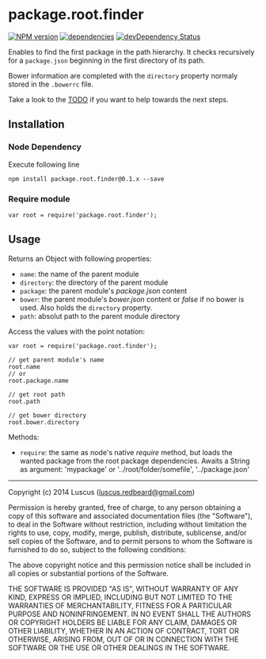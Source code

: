 # package.root.finder

[![NPM version](https://badge.fury.io/js/package.root.finder.svg)](http://badge.fury.io/js/package.root.finder)
[![dependencies](https://david-dm.org/luscus/package.root.finder.svg)](https://david-dm.org/luscus/package.root.finder)
[![devDependency Status](https://david-dm.org/luscus/package.root.finder/dev-status.svg?theme=shields.io)](https://david-dm.org/luscus/package.root.finder#info=devDependencies)

Enables to find the first package in the path hierarchy.
It checks recursively for a `package.json` beginning in the first directory of its path.

Bower information are completed with the `directory` property normaly stored in the `.bowerrc` file.


Take a look to the [TODO](https://github.com/luscus/package.root.finder/blob/master/TODO.md) if you want to help towards the next steps.



## Installation

### Node Dependency

Execute following line

    npm install package.root.finder@0.1.x --save


### Require module

    var root = require('package.root.finder');


## Usage

Returns an Object with following properties:

* `name`: the name of the parent module
* `directory`: the directory of the parent module
* `package`: the parent module's *package.json* content
* `bower`: the parent module's *bower.json* content or *false* if no bower is used. Also holds the `directory` property.
* `path`: absolut path to the parent module directory

Access the values with the point notation:

    var root = require('package.root.finder');

    // get parent module's name
    root.name
    // or
    root.package.name

    // get root path
    root.path

    // get bower directory
    root.bower.directory

Methods:

* `require`: the same as node's native *require* method, but loads the wanted package from the root package dependencies. Awaits a String as argument: 'mypackage' or '../root/folder/somefile',  '../package.json'



-------------------
Copyright (c) 2014 Luscus (luscus.redbeard@gmail.com)

Permission is hereby granted, free of charge, to any person obtaining a copy of this software and associated documentation files (the "Software"), to deal in the Software without restriction, including without limitation the rights to use, copy, modify, merge, publish, distribute, sublicense, and/or sell copies of the Software, and to permit persons to whom the Software is furnished to do so, subject to the following conditions:

The above copyright notice and this permission notice shall be included in all copies or substantial portions of the Software.

THE SOFTWARE IS PROVIDED "AS IS", WITHOUT WARRANTY OF ANY KIND, EXPRESS OR IMPLIED, INCLUDING BUT NOT LIMITED TO THE WARRANTIES OF MERCHANTABILITY, FITNESS FOR A PARTICULAR PURPOSE AND NONINFRINGEMENT. IN NO EVENT SHALL THE AUTHORS OR COPYRIGHT HOLDERS BE LIABLE FOR ANY CLAIM, DAMAGES OR OTHER LIABILITY, WHETHER IN AN ACTION OF CONTRACT, TORT OR OTHERWISE, ARISING FROM, OUT OF OR IN CONNECTION WITH THE SOFTWARE OR THE USE OR OTHER DEALINGS IN THE SOFTWARE.
